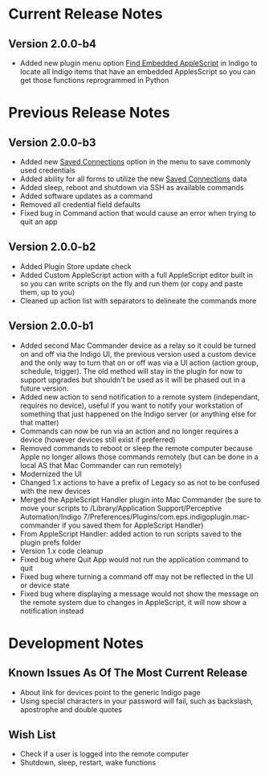 Current Release Notes
==========

Version 2.0.0-b4
---------------
* Added new plugin menu option [Find Embedded AppleScript](https://github.com/Colorado4Wheeler/Mac-Commander/wiki/Plugin-Menu-Commands#find-embedded-applescript) in Indigo to locate all Indigo items that have an embedded ApplesScript so you can get those functions reprogrammed in Python

Previous Release Notes
==========

Version 2.0.0-b3
---------------
* Added new [Saved Connections](https://github.com/Colorado4Wheeler/Mac-Commander/wiki/Saved-Connections) option in the menu to save commonly used credentials
* Added ability for all forms to utilize the new [Saved Connections](https://github.com/Colorado4Wheeler/Mac-Commander/wiki/Saved-Connections) data
* Added sleep, reboot and shutdown via SSH as available commands
* Added software updates as a command
* Removed all credential field defaults
* Fixed bug in Command action that would cause an error when trying to quit an app

Version 2.0.0-b2
---------------
* Added Plugin Store update check
* Added Custom AppleScript action with a full AppleScript editor built in so you can write scripts on the fly and run them (or copy and paste them, up to you)
* Cleaned up action list with separators to delineate the commands more


Version 2.0.0-b1
---------------
* Added second Mac Commander device as a relay so it could be turned on and off via the Indigo UI, the previous version used a custom device and the only way to turn that on or off was via a UI action (action group, schedule, trigger).  The old method will stay in the plugin for now to support upgrades but shouldn't be used as it will be phased out in a future version.
* Added new action to send notification to a remote system (independant, requires no device), useful if you want to notify your workstation of something that just happened on the Indigo server (or anything else for that matter)
* Commands can now be run via an action and no longer requires a device (however devices still exist if preferred)
* Removed commands to reboot or sleep the remote computer because Apple no longer allows those commands remotely (but can be done in a local AS that Mac Commander can run remotely)
* Modernized the UI
* Changed 1.x actions to have a prefix of Legacy so as not to be confused with the new devices
* Merged the AppleScript Handler plugin into Mac Commander (be sure to move your scripts to /Library/Application Support/Perceptive Automation/Indigo 7/Preferences/Plugins/com.eps.indigoplugin.mac-commander if you saved them for AppleScript Handler)
* From AppleScript Handler: added action to run scripts saved to the plugin prefs folder
* Version 1.x code cleanup
* Fixed bug where Quit App would not run the application command to quit
* Fixed bug where turning a command off may not be reflected in the UI or device state
* Fixed bug where displaying a message would not show the message on the remote system due to changes in AppleScript, it will now show a notification instead

Development Notes
==========

Known Issues As Of The Most Current Release
---------------

* About link for devices point to the generic Indigo page
* Using special characters in your password will fail, such as backslash, apostrophe and double quotes

Wish List
---------------

* Check if a user is logged into the remote computer
* Shutdown, sleep, restart, wake functions